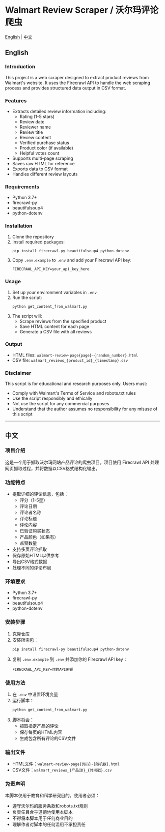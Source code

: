 # Walmart Review Scraper / 沃尔玛评论爬虫

[English](#english) | [中文](#chinese)

<a name="english"></a>
## English

### Introduction
This project is a web scraper designed to extract product reviews from Walmart's website. It uses the Firecrawl API to handle the web scraping process and provides structured data output in CSV format.

### Features
- Extracts detailed review information including:
  - Rating (1-5 stars)
  - Review date
  - Reviewer name
  - Review title
  - Review content
  - Verified purchase status
  - Product color (if available)
  - Helpful votes count
- Supports multi-page scraping
- Saves raw HTML for reference
- Exports data to CSV format
- Handles different review layouts

### Requirements
- Python 3.7+
- firecrawl-py
- beautifulsoup4
- python-dotenv

### Installation
1. Clone the repository
2. Install required packages:
   ```bash
   pip install firecrawl-py beautifulsoup4 python-dotenv
   ```
3. Copy `.env.example` to `.env` and add your Firecrawl API key:
   ```
   FIRECRAWL_API_KEY=your_api_key_here
   ```

### Usage
1. Set up your environment variables in `.env`
2. Run the script:
   ```bash
   python get_content_from_walmart.py
   ```
3. The script will:
   - Scrape reviews from the specified product
   - Save HTML content for each page
   - Generate a CSV file with all reviews

### Output
- HTML files: `walmart-review-page{page}-{random_number}.html`
- CSV file: `walmart_reviews_{product_id}_{timestamp}.csv`

### Disclaimer
This script is for educational and research purposes only. Users must:
- Comply with Walmart's Terms of Service and robots.txt rules
- Use the script responsibly and ethically
- Not use the script for any commercial purposes
- Understand that the author assumes no responsibility for any misuse of this script

---

<a name="chinese"></a>
## 中文

### 项目介绍
这是一个用于抓取沃尔玛网站产品评论的爬虫项目。项目使用 Firecrawl API 处理网页抓取过程，并将数据以CSV格式结构化输出。

### 功能特点
- 提取详细的评论信息，包括：
  - 评分（1-5星）
  - 评论日期
  - 评论者名称
  - 评论标题
  - 评论内容
  - 已验证购买状态
  - 产品颜色（如果有）
  - 点赞数量
- 支持多页评论抓取
- 保存原始HTML以供参考
- 导出CSV格式数据
- 处理不同的评论布局

### 环境要求
- Python 3.7+
- firecrawl-py
- beautifulsoup4
- python-dotenv

### 安装步骤
1. 克隆仓库
2. 安装所需包：
   ```bash
   pip install firecrawl-py beautifulsoup4 python-dotenv
   ```
3. 复制 `.env.example` 到 `.env` 并添加你的 Firecrawl API key：
   ```
   FIRECRAWL_API_KEY=你的API密钥
   ```

### 使用方法
1. 在 `.env` 中设置环境变量
2. 运行脚本：
   ```bash
   python get_content_from_walmart.py
   ```
3. 脚本将会：
   - 抓取指定产品的评论
   - 保存每页的HTML内容
   - 生成包含所有评论的CSV文件

### 输出文件
- HTML文件：`walmart-review-page{页码}-{随机数}.html`
- CSV文件：`walmart_reviews_{产品ID}_{时间戳}.csv`

### 免责声明
本脚本仅用于教育和科学研究目的。使用者必须：
- 遵守沃尔玛的服务条款和robots.txt规则
- 负责任且合乎道德地使用本脚本
- 不得将本脚本用于任何商业目的
- 理解作者对脚本的任何滥用不承担责任 